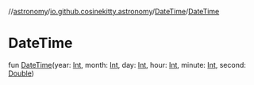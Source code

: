 //[astronomy](../../../index.md)/[io.github.cosinekitty.astronomy](../index.md)/[DateTime](index.md)/[DateTime](-date-time.md)

# DateTime

fun [DateTime](-date-time.md)(year: [Int](https://kotlinlang.org/api/latest/jvm/stdlib/kotlin-stdlib/kotlin/-int/index.html), month: [Int](https://kotlinlang.org/api/latest/jvm/stdlib/kotlin-stdlib/kotlin/-int/index.html), day: [Int](https://kotlinlang.org/api/latest/jvm/stdlib/kotlin-stdlib/kotlin/-int/index.html), hour: [Int](https://kotlinlang.org/api/latest/jvm/stdlib/kotlin-stdlib/kotlin/-int/index.html), minute: [Int](https://kotlinlang.org/api/latest/jvm/stdlib/kotlin-stdlib/kotlin/-int/index.html), second: [Double](https://kotlinlang.org/api/latest/jvm/stdlib/kotlin-stdlib/kotlin/-double/index.html))
